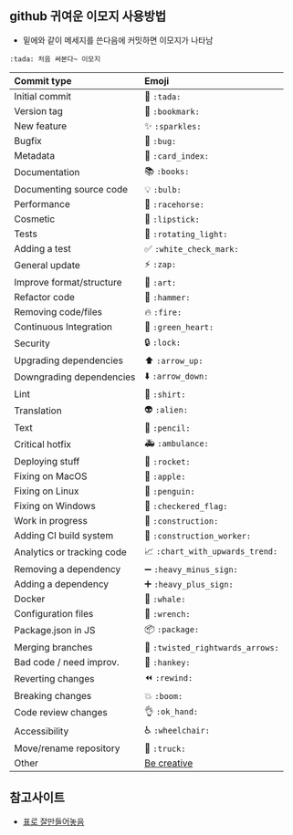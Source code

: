 ## github 귀여운 이모지 사용방법
- 밑에와 같이 메세지를 쓴다음에 커밋하면 이모지가 나타남
~~~
:tada: 처음 써본다~ 이모지
~~~

|   Commit type              | Emoji                                         |
|:---------------------------|:----------------------------------------------|
| Initial commit             | :tada: `:tada:`                               |
| Version tag                | :bookmark: `:bookmark:`                       |
| New feature                | :sparkles: `:sparkles:`                       |
| Bugfix                     | :bug: `:bug:`                                 |
| Metadata                   | :card_index: `:card_index:`                   |
| Documentation              | :books: `:books:`                             |
| Documenting source code    | :bulb: `:bulb:`                               |
| Performance                | :racehorse: `:racehorse:`                     |
| Cosmetic                   | :lipstick: `:lipstick:`                       |
| Tests                      | :rotating_light: `:rotating_light:`           |
| Adding a test              | :white_check_mark: `:white_check_mark:`       |
| General update             | :zap: `:zap:`                                 |
| Improve format/structure   | :art: `:art:`                                 |
| Refactor code              | :hammer: `:hammer:`                           |
| Removing code/files        | :fire: `:fire:`                               |
| Continuous Integration     | :green_heart: `:green_heart:`                 |
| Security                   | :lock: `:lock:`                               |
| Upgrading dependencies     | :arrow_up: `:arrow_up:`                       |
| Downgrading dependencies   | :arrow_down: `:arrow_down:`                   |
| Lint                       | :shirt: `:shirt:`                             |
| Translation                | :alien: `:alien:`                             |
| Text                       | :pencil: `:pencil:`                           |
| Critical hotfix            | :ambulance: `:ambulance:`                     |
| Deploying stuff            | :rocket: `:rocket:`                           |
| Fixing on MacOS            | :apple: `:apple:`                             |
| Fixing on Linux            | :penguin: `:penguin:`                         |
| Fixing on Windows          | :checkered_flag: `:checkered_flag:`           |
| Work in progress           | :construction:  `:construction:`              |
| Adding CI build system     | :construction_worker: `:construction_worker:` |
| Analytics or tracking code | :chart_with_upwards_trend: `:chart_with_upwards_trend:` |
| Removing a dependency      | :heavy_minus_sign: `:heavy_minus_sign:`       |
| Adding a dependency        | :heavy_plus_sign: `:heavy_plus_sign:`         |
| Docker                     | :whale: `:whale:`                             |
| Configuration files        | :wrench: `:wrench:`                           |
| Package.json in JS         | :package: `:package:`                         |
| Merging branches           | :twisted_rightwards_arrows: `:twisted_rightwards_arrows:` |
| Bad code / need improv.    | :hankey: `:hankey:`                           |
| Reverting changes          | :rewind: `:rewind:`                           |
| Breaking changes           | :boom: `:boom:`                               |
| Code review changes        | :ok_hand: `:ok_hand:`                         |
| Accessibility              | :wheelchair: `:wheelchair:`                   |
| Move/rename repository     | :truck: `:truck:`                             |
| Other                      | [Be creative](http://www.emoji-cheat-sheet.com/)  |


## 참고사이트
  - [표로 잘만들어놓음](https://gist.github.com/parmentf/035de27d6ed1dce0b36a)
 